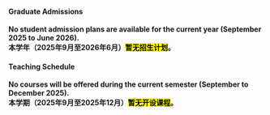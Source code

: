 #### Graduate Admissions

**No student admission plans are available for the current year (September 2025 to June 2026).**  
**本学年（2025年9月至2026年6月）<mark>暂无招生计划</mark>。**

#### Teaching Schedule

**No courses will be offered during the current semester (September to December 2025).**  
**本学期（2025年9月至2025年12月）<mark>暂无开设课程</mark>。**